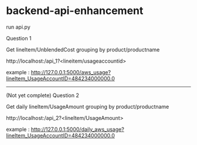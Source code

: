 # backend-api-enhancement



run api.py

Question 1

Get lineItem/UnblendedCost grouping by product/productname

http://localhost:<port>/api_1?<lineitem/usageaccountid>

example : 
http://127.0.0.1:5000/aws_usage?lineItem_UsageAccountID=484234000000.0

--------

(Not yet complete)
Question 2

Get daily lineItem/UsageAmount grouping by product/productname

http://localhost:<port>/api_2?<lineItem/UsageAmount>

example : 
http://127.0.0.1:5000/daily_aws_usage?lineItem_UsageAccountID=484234000000.0
